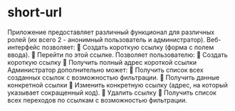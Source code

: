# short-url
Приложение предоставляет различный функционал для различных ролей (их всего 2 - анонимный
пользователь и администратор).
Веб-интерфейс позволяет:
 Создать короткую ссылку (форма с полем ввода).
 Перейти по этой ссылке.
Позволяет пользователю:
 Создать короткую ссылку
 Получить полный адрес короткой ссылки
Администратор дополнительно может:
 Получить список всех созданных ссылок с возможностью фильтрации.
 Получить данные конкретной ссылки
 Изменить конкретную ссылку (адрес, на который указывает сокращенный
код).
 Удалить ссылку
 Получить список всех переходов по ссылкам с возможностью фильтрации.
